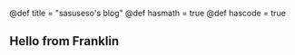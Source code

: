 @def title = "sasuseso's blog"
@def hasmath = true
@def hascode = true
<!-- Note: by default hasmath == true and hascode == false. You can change this in
the config file by setting hasmath = false for instance and just setting it to true
where appropriate -->

Hello from Franklin
-------------------

